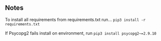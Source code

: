 ## Notes
To install all requirements from requirements.txt run...
`pip3 install -r requirements.txt`

If Psycopg2 fails install on environment, run
`pip3 install psycopg2~=2.9.10`